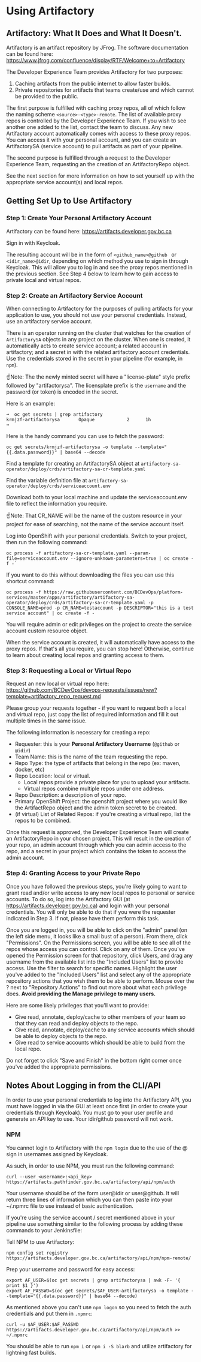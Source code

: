 # Using Artifactory

## Artifactory: What It Does and What It Doesn't.

Artifactory is an artifact repository by JFrog. The software documentation can be found here: https://www.jfrog.com/confluence/display/RTF/Welcome+to+Artifactory

The Developer Experience Team provides Artifactory for two purposes:
1. Caching artifacts from the public internet to allow faster builds.
2. Private repositories for artifacts that teams create/use and which cannot be provided to the public.

The first purpose is fulfilled with caching proxy repos, all of which follow the naming scheme `<source>-<type>-remote`.
The list of available proxy repos is controlled by the Developer Experience Team. If you wish to see another one added to the list, contact the team to discuss.
Any new Artifactory account automatically comes with access to these proxy repos. You can access it with your personal account, and you can create an ArtifactorySA (service account) to pull artifacts as part of your pipeline.

The second purpose is fulfilled through a request to the Developer Experience Team, requesting an the creation of an ArtifactoryRepo object.

See the next section for more information on how to set yourself up with the appropriate service account(s) and local repos.

## Getting Set Up to Use Artifactory

### Step 1: Create Your Personal Artifactory Account

Artifactory can be found here: https://artifacts.developer.gov.bc.ca

Sign in with Keycloak.

The resulting account will be in the form of `<github_name>@github ` or `<idir_name>@idir`, depending on which method you use to sign in through Keycloak. 
This will allow you to log in and see the proxy repos mentioned in the previous section.
See Step 4 below to learn how to gain access to private local and virtual repos.

### Step 2: Create an Artifactory Service Account

When connecting to Artifactory for the purposes of pulling artifacts for your application to use, you should not use your personal credentials. Instead, use an artifactory service account.

There is an operator running on the cluster that watches for the creation of `ArtifactorySA` objects in any project on the cluster. When one is created, it automatically acts to create service account; a related account in artifactory; and a secret in with the related artifactory account credentials. Use the credentials stored in the secret in your pipeline (for example, in `npm`). 

☝️Note: The the newly minted secret will have a "license-plate" style prefix followed by "artifactorysa". The licensplate prefix is the `username` and the password (or token) is encoded in the secret. 

Here is an example:

```console
➜  oc get secrets | grep artifactory
krmjzf-artifactorysa       Opaque            2      1h
➜ 
```

Here is the handy command you can use to fetch the password:

```console
oc get secrets/krmjzf-artifactorysa -o template --template="{{.data.password}}" | base64 --decode
```

Find a template for creating an ArtifactorySA object at `artifactory-sa-operator/deploy/crds/artifactory-sa-cr-template.yaml`

Find the variable definition file at `artifactory-sa-operator/deploy/crds/serviceaccount.env`

Download both to your local machine and update the serviceaccount.env file to reflect the information you require. 

☝️Note: That CR_NAME will be the name of the custom resource in your project for ease of searching, not the name of the service account itself.

Log into OpenShift with your personal credentials. Switch to your project, then run the following command:

```
oc process -f artifactory-sa-cr-template.yaml --param-file=serviceaccount.env --ignore-unknown-parameters=true | oc create -f -`
```

If you want to do this without downloading the files you can use this shortcut command:

```console
oc process -f https://raw.githubusercontent.com/BCDevOps/platform-services/master/apps/artifactory/artifactory-sa-operator/deploy/crds/artifactory-sa-cr-template.yaml -p CONSOLE_NAME=prod -p CR_NAME=testaccount -p DESCRIPTOR="this is a test service account" | oc create -f -
```

You will require admin or edit privileges on the project to create the service account custom resource object.

When the service account is created, it will automatically have access to the proxy repos. If that's all you require, you can stop here! Otherwise, continue to learn about creating local repos and granting access to them.

### Step 3: Requesting a Local or Virtual Repo

Request an new local or virtual repo here: https://github.com/BCDevOps/devops-requests/issues/new?template=artifactory_repo_request.md

Please group your requests together - if you want to request both a local and virtual repo, just copy the list of required information and fill it out multiple times in the same issue.

The following information is necessary for creating a repo:

* Requester: this is your **Personal Artifactory Username** (`@github` or `@idir`)
* Team Name: this is the name of the team requesting the repo. 
* Repo Type: the type of artifacts that belong in the repo (ex: maven, docker, etc)
* Repo Location: local or virtual.
   * Local repos provide a private place for you to upload your artifacts.
   * Virtual repos combine multiple repos under one address.
* Repo Description: a description of your repo.
* Primary OpenShift Project: the openshift project where you would like the ArtifactRepo object and the admin token secret to be created.
* (if virtual) List of Related Repos: if you're creating a virtual repo, list the repos to be combined.

Once this request is approved, the Developer Experience Team will create an ArtifactoryRepo in your chosen project.
This will result in the creation of your repo, an admin account through which you can admin access to the repo, and a secret in your project which contains the token to access the admin account.

### Step 4: Granting Access to your Private Repo

Once you have followed the previous steps, you're likely going to want to grant read and/or write access to any new local repos to personal or service accounts.
To do so, log into the Artifactory GUI (at https://artifacts.developer.gov.bc.ca) and login with your personal credentials. 
You will only be able to do that if you were the requester indicated in Step 3. If not, please have them perform this task.

Once you are logged in, you will be able to click on the "admin" panel (on the left side menu, it looks like a small bust of a person). From there, click "Permissions".
On the Permissions screen, you will be able to see all of the repos whose access you can control. Click on any of them.
Once you've opened the Permission screen for that repository, click Users, and drag any username from the available list into the "Included Users" list to provide access. Use the filter to search for specific names.
Highlight the user you've added to the "Included Users" list and select any of the appropriate repository actions that you wish them to be able to perform.
Mouse over the ? next to "Repository Actions" to find out more about what each privilege does. **Avoid providing the Manage privilege to many users.**

Here are some likely privileges that you'll want to provide:
* Give read, annotate, deploy/cache to other members of your team so that they can read and deploy objects to the repo.
* Give read, annotate, deploy/cache to any service accounts which should be able to deploy objects to the repo.
* Give read to service accounts which should be able to build from the local repo.

Do not forget to click "Save and Finish" in the bottom right corner once you've added the appropriate permissions.

## Notes About Logging in from the CLI/API

In order to use your personal credentials to log into the Artifactory API, you must have logged in via the GUI at least once first (in order to create your credentials through Keycloak).
You must go to your user profile and generate an API key to use. Your idir/github password will not work.

### NPM

You cannot login to Artifactory with the `npm login` due to the use of the @ sign in usernames assigned by Keycloak.

As such, in order to use NPM, you must run the following command:

```console
curl --user <username>:<api_key> https://artifacts.pathfinder.gov.bc.ca/artifactory/api/npm/auth
```

Your username should be of the form user@idir or user@github. It will return three lines of information which you can then paste into your ~/.npmrc file to use instead of basic authentication.

If you're using the service account / secret mentioned above in your pipeline use something similar to the following process by adding these commands to your Jenkinsfile:

Tell NPM to use Artifactory: 
```console
npm config set registry https://artifacts.developer.gov.bc.ca/artifactory/api/npm/npm-remote/
```

Prep your username and password for easy access:
```console
export AF_USER=$(oc get secrets | grep artifactorysa | awk -F- '{ print $1 }')
export AF_PASSWD=$(oc get secrets/$AF_USER-artifactorysa -o template --template="{{.data.password}}" | base64 --decode)
```

As mentioned above you can't use `npm logon` so you need to fetch the auth credentials and put them in `.npmrc`:

```console
curl -u $AF_USER:$AF_PASSWD https://artifacts.developer.gov.bc.ca/artifactory/api/npm/auth >> ~/.npmrc
```

You should be able to run `npm i` or `npm i -S blarb` and utilize artifactory for lightning fast builds.

